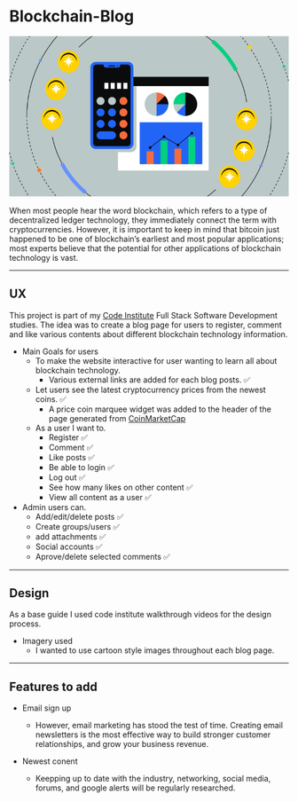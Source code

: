 # Blockchain-Blog

![responsive design](media/taxes__1_.png)

When most people hear the word blockchain, which refers to a type of decentralized ledger technology, they immediately connect the term with cryptocurrencies. However, it is important to keep in mind that bitcoin just happened to be one of blockchain’s earliest and most popular applications; most experts believe that the potential for other applications of blockchain technology is vast.
___

## UX
This project is part of my [Code Institute](https://codeinstitute.net/) Full Stack Software Development studies. The idea was to create a blog page for users to register, comment and like various contents about different blockchain technology information. 

* Main Goals for users
    * To make the website interactive for user wanting to learn all about blockchain technology.
        * Various external links are added for each blog posts. ✅
    * Let users see the latest cryptocurrency prices from the newest coins. ✅
        * A price coin marquee widget was added to the header of the page generated from [CoinMarketCap](https://coinmarketcap.com/)
    * As a user I want to.
        * Register ✅ 
        * Comment ✅ 
        * Like posts ✅
        * Be able to login ✅
        * Log out ✅
        * See how many likes on other content ✅
        * View all content as a user ✅
* Admin users can.
    * Add/edit/delete posts ✅
    * Create groups/users ✅
    * add attachments ✅
    * Social accounts ✅
    * Aprove/delete selected comments ✅
___

## Design
As a base guide I used code institute walkthrough videos for the design process.
   * Imagery used
        * I wanted to use cartoon style images throughout each blog page.
    

___

## Features to add
   * Email sign up

        * However, email marketing has stood the test of time. Creating email newsletters is the most effective way to build stronger customer relationships, and grow your business revenue.
    
   * Newest conent

        * Keepping up to date with the industry, networking, social media, forums, and google alerts will be regularly researched.  